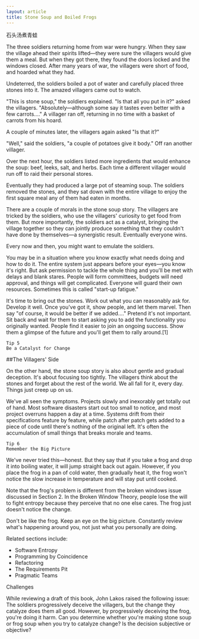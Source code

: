 ```yaml
---
layout: article
title: Stone Soup and Boiled Frogs
---
```


石头汤煮青蛙

The three soldiers returning home from war were hungry. When they saw the village ahead their spirits lifted—they were sure the villagers would give them a meal. But when they got there, they found the doors locked and the windows closed. After many years of war, the villagers were short of food, and hoarded what they had.

Undeterred, the soldiers boiled a pot of water and carefully placed three stones into it. The amazed villagers came out to watch.

"This is stone soup," the soldiers explained. "Is that all you put in it?" asked the villagers. "Absolutely—although some say it tastes even better with a few carrots...." A villager ran off, returning in no time with a basket of carrots from his hoard.

A couple of minutes later, the villagers again asked "Is that it?"

"Well," said the soldiers, "a couple of potatoes give it body." Off ran another villager.

Over the next hour, the soldiers listed more ingredients that would enhance the soup: beef, leeks, salt, and herbs. Each time a different villager would run off to raid their personal stores.

Eventually they had produced a large pot of steaming soup. The soldiers removed the stones, and they sat down with the entire village to enjoy the first square meal any of them had eaten in months.

There are a couple of morals in the stone soup story. The villagers are tricked by the soldiers, who use the villagers' curiosity to get food from them. But more importantly, the soldiers act as a catalyst, bringing the village together so they can jointly produce something that they couldn't have done by themselves—a synergistic result. Eventually everyone wins.

Every now and then, you might want to emulate the soldiers.

You may be in a situation where you know exactly what needs doing and how to do it. The entire system just appears before your eyes—you know it's right. But ask permission to tackle the whole thing and you'll be met with delays and blank stares. People will form committees, budgets will need approval, and things will get complicated. Everyone will guard their own resources. Sometimes this is called "start-up fatigue."

It's time to bring out the stones. Work out what you can reasonably ask for. Develop it well. Once you've got it, show people, and let them marvel. Then say "of course, it would be better if we added...." Pretend it's not important. Sit back and wait for them to start asking you to add the functionality you originally wanted. People find it easier to join an ongoing success. Show them a glimpse of the future and you'll get them to rally around.[1]

```
Tip 5
Be a Catalyst for Change
```

##The Villagers' Side

On the other hand, the stone soup story is also about gentle and gradual deception. It's about focusing too tightly. The villagers think about the stones and forget about the rest of the world. We all fall for it, every day. Things just creep up on us.

We've all seen the symptoms. Projects slowly and inexorably get totally out of hand. Most software disasters start out too small to notice, and most project overruns happen a day at a time. Systems drift from their specifications feature by feature, while patch after patch gets added to a piece of code until there's nothing of the original left. It's often the accumulation of small things that breaks morale and teams.


```
Tip 6
Remember the Big Picture

```

We've never tried this—honest. But they say that if you take a frog and drop it into boiling water, it will jump straight back out again. However, if you place the frog in a pan of cold water, then gradually heat it, the frog won't notice the slow increase in temperature and will stay put until cooked.

Note that the frog's problem is different from the broken windows issue discussed in Section 2. In the Broken Window Theory, people lose the will to fight entropy because they perceive that no one else cares. The frog just doesn't notice the change.

Don't be like the frog. Keep an eye on the big picture. Constantly review what's happening around you, not just what you personally are doing.

Related sections include:


* Software Entropy
* Programming by Coincidence
* Refactoring
* The Requirements Pit
* Pragmatic Teams

Challenges

While reviewing a draft of this book, John Lakos raised the following issue: The soldiers progressively deceive the villagers, but the change they catalyze does them all good. However, by progressively deceiving the frog, you're doing it harm. Can you determine whether you're making stone soup or frog soup when you try to catalyze change? Is the decision subjective or objective?

